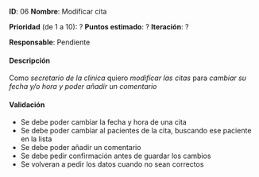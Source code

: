 **ID**: 06
**Nombre**: Modificar cita

**Prioridad** (de 1 a 10): ?
**Puntos estimado**: ?
**Iteración**: ?

**Responsable**: Pendiente

#### Descripción

Como *secretario de la clínica* quiero *modificar las citas* para *cambiar su fecha y/o hora y poder añadir un comentario*

#### Validación

* Se debe poder cambiar la fecha y hora de una cita
* Se debe poder cambiar al pacientes de la cita, buscando ese paciente en la lista
* Se debe poder añadir un comentario
* Se debe pedir confirmación antes de guardar los cambios
* Se volveran a pedir los datos cuando no sean correctos


